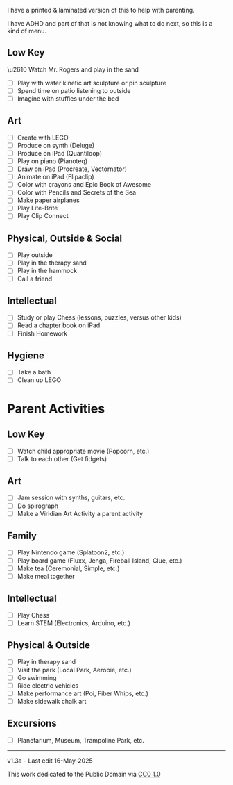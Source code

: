 ﻿I have a printed & laminated version of this to help with parenting. 

I have ADHD and part of that is not knowing what to do next, so this is a kind of menu.

## Low Key

\u2610 Watch Mr. Rogers and play in the sand
- [ ] Play with water kinetic art sculpture or pin sculpture
- [ ] Spend time on patio listening to outside
- [ ] Imagine with stuffies under the bed

## Art

- [ ] Create with LEGO
- [ ] Produce on synth (Deluge)
- [ ] Produce on iPad (Quantiloop)
- [ ] Play on piano (Pianoteq)
- [ ] Draw on iPad (Procreate, Vectornator)
- [ ] Animate on iPad (Flipaclip)
- [ ] Color with crayons and Epic Book of Awesome
- [ ] Color with Pencils and Secrets of the Sea
- [ ] Make paper airplanes
- [ ] Play Lite-Brite
- [ ] Play Clip Connect

## Physical, Outside & Social

- [ ] Play outside
- [ ] Play in the therapy sand  
- [ ] Play in the hammock
- [ ] Call a friend

## Intellectual

- [ ] Study or play Chess (lessons, puzzles, versus other kids)
- [ ] Read a chapter book on iPad
- [ ] Finish Homework

## Hygiene

- [ ] Take a bath
- [ ] Clean up LEGO

# Parent Activities

## Low Key

- [ ] Watch child appropriate movie (Popcorn, etc.)
- [ ] Talk to each other (Get fidgets)

## Art

- [ ] Jam session with synths, guitars, etc.
- [ ] Do spirograph
- [ ] Make a Viridian Art Activity a parent activity

## Family

- [ ] Play Nintendo game (Splatoon2, etc.)
- [ ] Play board game (Fluxx, Jenga, Fireball Island, Clue, etc.)
- [ ] Make tea (Ceremonial, Simple, etc.)
- [ ] Make meal together

## Intellectual

- [ ] Play Chess
- [ ] Learn STEM (Electronics, Arduino, etc.)

## Physical & Outside

- [ ] Play in therapy sand
- [ ] Visit the park (Local Park, Aerobie, etc.)
- [ ] Go swimming
- [ ] Ride electric vehicles
- [ ] Make performance art (Poi, Fiber Whips, etc.)
- [ ] Make sidewalk chalk art

## Excursions

- [ ] Planetarium, Museum, Trampoline Park, etc.

-----

v1.3a - Last edit 16-May-2025

This work dedicated to the Public Domain via [CC0 1.0](https://creativecommons.org/publicdomain/zero/1.0/)
